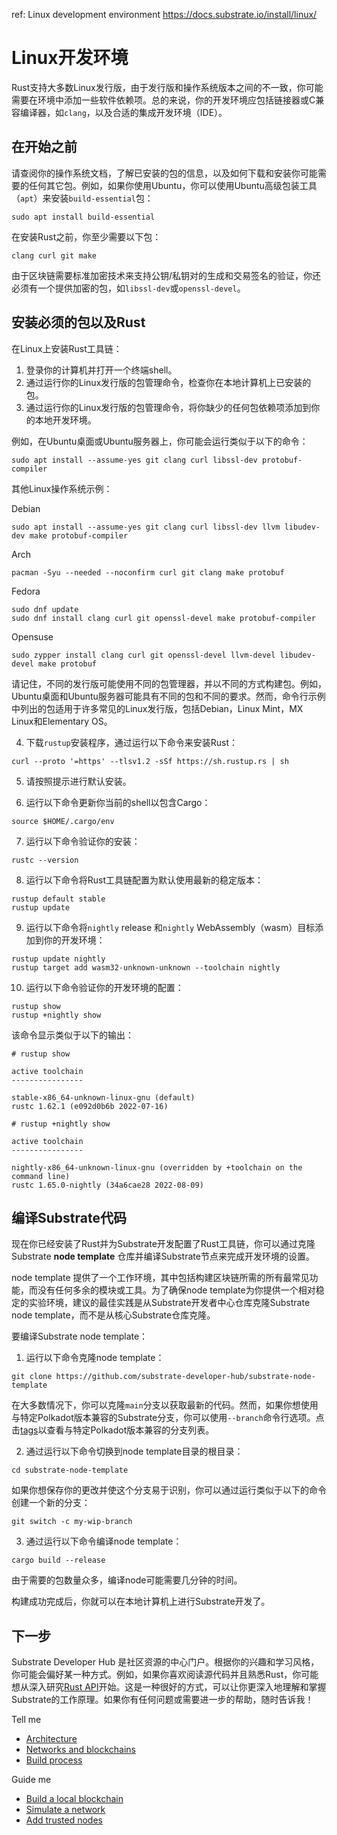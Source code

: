 ref: Linux development environment
https://docs.substrate.io/install/linux/

# Linux开发环境

Rust支持大多数Linux发行版，由于发行版和操作系统版本之间的不一致，你可能需要在环境中添加一些软件依赖项。总的来说，你的开发环境应包括链接器或C兼容编译器，如`clang`，以及合适的集成开发环境（IDE）。

## 在开始之前 

请查阅你的操作系统文档，了解已安装的包的信息，以及如何下载和安装你可能需要的任何其它包。例如，如果你使用Ubuntu，你可以使用Ubuntu高级包装工具（`apt`）来安装`build-essential`包：
```
sudo apt install build-essential
```
在安装Rust之前，你至少需要以下包：
```
clang curl git make
```
由于区块链需要标准加密技术来支持公钥/私钥对的生成和交易签名的验证，你还必须有一个提供加密的包，如`libssl-dev`或`openssl-devel`。

## 安装必须的包以及Rust

在Linux上安装Rust工具链：

1. 登录你的计算机并打开一个终端shell。
2. 通过运行你的Linux发行版的包管理命令，检查你在本地计算机上已安装的包。
3. 通过运行你的Linux发行版的包管理命令，将你缺少的任何包依赖项添加到你的本地开发环境。

例如，在Ubuntu桌面或Ubuntu服务器上，你可能会运行类似于以下的命令：
```
sudo apt install --assume-yes git clang curl libssl-dev protobuf-compiler
```

其他Linux操作系统示例：

Debian
```
sudo apt install --assume-yes git clang curl libssl-dev llvm libudev-dev make protobuf-compiler
```

Arch
```
pacman -Syu --needed --noconfirm curl git clang make protobuf
```

Fedora

```
sudo dnf update
sudo dnf install clang curl git openssl-devel make protobuf-compiler
```

Opensuse
```
sudo zypper install clang curl git openssl-devel llvm-devel libudev-devel make protobuf
```

请记住，不同的发行版可能使用不同的包管理器，并以不同的方式构建包。例如，Ubuntu桌面和Ubuntu服务器可能具有不同的包和不同的要求。然而，命令行示例中列出的包适用于许多常见的Linux发行版，包括Debian，Linux Mint，MX Linux和Elementary OS。

4. 下载`rustup`安装程序，通过运行以下命令来安装Rust：
```
curl --proto '=https' --tlsv1.2 -sSf https://sh.rustup.rs | sh
```
5. 请按照提示进行默认安装。

6. 运行以下命令更新你当前的shell以包含Cargo：
```
source $HOME/.cargo/env
```
7. 运行以下命令验证你的安装：
```
rustc --version
```
8. 运行以下命令将Rust工具链配置为默认使用最新的稳定版本：
```
rustup default stable
rustup update
```
9. 运行以下命令将`nightly` release 和`nightly` WebAssembly（wasm）目标添加到你的开发环境：
```
rustup update nightly
rustup target add wasm32-unknown-unknown --toolchain nightly
```
10. 运行以下命令验证你的开发环境的配置：
```
rustup show
rustup +nightly show
```
该命令显示类似于以下的输出：
```
# rustup show

active toolchain
----------------

stable-x86_64-unknown-linux-gnu (default)
rustc 1.62.1 (e092d0b6b 2022-07-16)

# rustup +nightly show

active toolchain
----------------

nightly-x86_64-unknown-linux-gnu (overridden by +toolchain on the command line)
rustc 1.65.0-nightly (34a6cae28 2022-08-09)
```

## 编译Substrate代码

现在你已经安装了Rust并为Substrate开发配置了Rust工具链，你可以通过克隆Substrate **node template** 仓库并编译Substrate节点来完成开发环境的设置。

node template 提供了一个工作环境，其中包括构建区块链所需的所有最常见功能，而没有任何多余的模块或工具。为了确保node template为你提供一个相对稳定的实验环境，建议的最佳实践是从Substrate开发者中心仓库克隆Substrate node template，而不是从核心Substrate仓库克隆。

要编译Substrate node template：

1. 运行以下命令克隆node template：
```
git clone https://github.com/substrate-developer-hub/substrate-node-template
```
在大多数情况下，你可以克隆`main`分支以获取最新的代码。然而，如果你想使用与特定Polkadot版本兼容的Substrate分支，你可以使用`--branch`命令行选项。点击[tags](https://github.com/substrate-developer-hub/substrate-node-template/tags)以查看与特定Polkadot版本兼容的分支列表。

2. 通过运行以下命令切换到node template目录的根目录：
```
cd substrate-node-template
```
如果你想保存你的更改并使这个分支易于识别，你可以通过运行类似于以下的命令创建一个新的分支：
```
git switch -c my-wip-branch
```
3. 通过运行以下命令编译node template：
```
cargo build --release
```
由于需要的包数量众多，编译node可能需要几分钟的时间。

构建成功完成后，你就可以在本地计算机上进行Substrate开发了。

## 下一步

Substrate Developer Hub 是社区资源的中心门户。根据你的兴趣和学习风格，你可能会偏好某一种方式。例如，如果你喜欢阅读源代码并且熟悉Rust，你可能想从深入研究[Rust API](https://paritytech.github.io/substrate/master)开始。这是一种很好的方式，可以让你更深入地理解和掌握Substrate的工作原理。如果你有任何问题或需要进一步的帮助，随时告诉我！

Tell me
- [Architecture](https://docs.substrate.io/learn/architecture/)
- [Networks and blockchains](https://docs.substrate.io/learn/networks-and-nodes/)
- [Build process](https://docs.substrate.io/build/build-process/)

Guide me

- [Build a local blockchain](https://docs.substrate.io/tutorials/build-a-blockchain/build-local-blockchain/)
- [Simulate a network](https://docs.substrate.io/tutorials/build-a-blockchain/simulate-network/)
- [Add trusted nodes](https://docs.substrate.io/tutorials/build-a-blockchain/add-trusted-nodes/)





